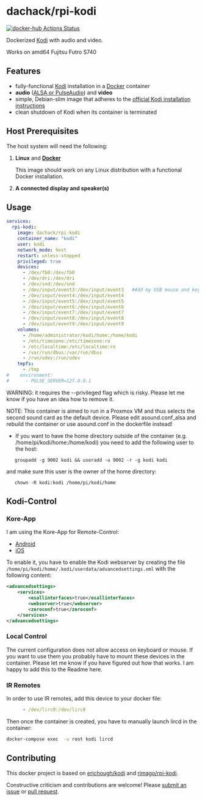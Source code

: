 # dachack/rpi-kodi
[![docker-hub Actions Status](https://github.com/dachack/rpi-kodi/workflows/docker-hub/badge.svg)](https://github.com/dachack/rpi-kodi/actions)

Dockerized [Kodi](https://kodi.tv/) with audio and video.

Works on amd64 Fujitsu Futro S740

## Features

* fully-functional [Kodi](https://kodi.tv/) installation in a [Docker](https://www.docker.com/) container
* **audio** ([ALSA or PulseAudio](https://kodi.wiki/view/Linux_audio)) and **video**
* simple, Debian-slim image that adheres to the [official Kodi installation instructions](https://kodi.wiki/view/HOW-TO:Install_Kodi_for_Linux#Installing_Kodi_on_Ubuntu-based_distributions)
* clean shutdown of Kodi when its container is terminated

## Host Prerequisites

The host system will need the following:

1. **Linux** and [**Docker**](https://www.docker.com)

   This image should work on any Linux distribution with a functional Docker installation.
   
3. **A connected display and speaker(s)**
       
## Usage

```yml
services:
  rpi-kodi:
    image: dachack/rpi-kodi
    container_name: "kodi"
    user: kodi
    network_mode: host
    restart: unless-stopped
    privileged: true
    devices:
      - /dev/fb0:/dev/fb0
      - /dev/dri:/dev/dri
      - /dev/snd:/dev/snd
      - /dev/input/event3:/dev/input/event3   #Add my USB mouse and keyboard based on "evtest" output
      - /dev/input/event4:/dev/input/event4
      - /dev/input/event5:/dev/input/event5
      - /dev/input/event6:/dev/input/event6
      - /dev/input/event7:/dev/input/event7
      - /dev/input/event8:/dev/input/event8
      - /dev/input/event9:/dev/input/event9
    volumes:
      - /home/administrator/kodi/home:/home/kodi
      - /etc/timezone:/etc/timezone:ro
      - /etc/localtime:/etc/localtime:ro
      - /var/run/dbus:/var/run/dbus
      - /run/udev:/run/udev
    tmpfs:
      - /tmp
#    environment:
#      - PULSE_SERVER=127.0.0.1
```
WARNING: it requires the --privileged flag which is risky. Please let me know if you have an idea how to remove it.

NOTE: This container is aimed to run in a Proxmox VM and thus selects the second sound card as the default device. Please edit asound.conf_alsa and rebuild the container or use asound.conf in the dockerfile instead!

 * If you want to have the home directory outside of the container (e.g. /home/pi/kodi/home:/home/kodi) you need to add the following user to the host:

```
   groupadd -g 9002 kodi && useradd -u 9002 -r -g kodi kodi
```
   and make sure this user is the owner of the home directory:
```
   chown -R kodi:kodi /home/pi/kodi/home
```
   
## Kodi-Control
### Kore-App
I am using the Kore-App for Remote-Control:
 * [Android](https://play.google.com/store/apps/details?id=org.xbmc.kore&hl=de&gl=US)
 * [iOS](https://apps.apple.com/de/app/official-kodi-remote/id520480364)

To enable it, you have to enable the Kodi webserver by creating the file 
`/home/pi/kodi/home/.kodi/userdata/advancedsettings.xml` 
with the following content:
```xml
<advancedsettings>
    <services>
        <esallinterfaces>true</esallinterfaces>
        <webserver>true</webserver>
        <zeroconf>true</zeroconf>
    </services>
</advancedsettings>
```

### Local Control
The current configuration does not allow access on keyboard or mouse.
If you want to use them you probably have to mount these devices in the container.
Please let me know if you have figured out how that works.
I am happy to add this to the Readme here.

### IR Remotes
In order to use IR remotes, add this device to your docker file:

```yml
      - /dev/lirc0:/dev/lirc0
```

Then once the container is created, you have to manually launch lircd in the container:

```sh
docker-compose exec  -u root kodi lircd
```

## Contributing
This docker project is based on [erichough/kodi](https://github.com/ehough/docker-kodi) and [rimago/rpi-kodi](https://github.com/rimago/rpi-kodi).

Constructive criticism and contributions are welcome! Please 
[submit an issue](https://github.com/dachack/rpi-kodi/issues/new) or 
[pull request](https://github.com/dachack/rpi-kodi/compare).
